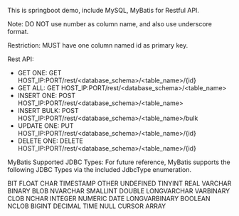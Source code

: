 This is springboot demo, include MySQL, MyBatis for Restful API.

Note: DO NOT use number as column name, and also use underscore format.

Restriction: MUST have one column named id as primary key.

Rest API:
- GET ONE: GET HOST_IP:PORT/rest/<database_schema>/<table_name>/{id}
- GET ALL: GET HOST_IP:PORT/rest/<database_schema>/<table_name>
- INSERT ONE: POST HOST_IP:PORT/rest/<database_schema>/<table_name>
- INSERT BULK: POST HOST_IP:PORT/rest/<database_schema>/<table_name>/bulk
- UPDATE ONE: PUT HOST_IP:PORT/rest/<database_schema>/<table_name>/{id}
- DELETE ONE: DELETE HOST_IP:PORT/rest/<database_schema>/<table_name>/{id}

MyBatis Supported JDBC Types:
For future reference, MyBatis supports the following JDBC Types via the included JdbcType enumeration.

BIT	FLOAT	CHAR	TIMESTAMP	OTHER	UNDEFINED
TINYINT	REAL	VARCHAR	BINARY	BLOB	NVARCHAR
SMALLINT	DOUBLE	LONGVARCHAR	VARBINARY	CLOB	NCHAR
INTEGER	NUMERIC	DATE	LONGVARBINARY	BOOLEAN	NCLOB
BIGINT	DECIMAL	TIME	NULL	CURSOR	ARRAY
